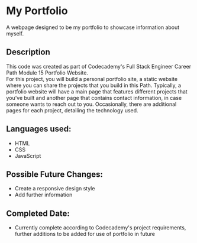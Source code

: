 # My Portfolio
A webpage designed to be my portfolio to showcase information about myself. 

## Description
This code was created as part of Codecademy's Full Stack Engineer Career Path Module 15 Portfolio Website. </br>
For this project, you will build a personal portfolio site, a static website where you can share the projects that you build in this Path. Typically, a portfolio website will have a main page that features different projects that you’ve built and another page that contains contact information, in case someone wants to reach out to you. Occasionally, there are additional pages for each project, detailing the technology used.

## Languages used:
* HTML
* CSS
* JavaScript

## Possible Future Changes:
* Create a responsive design style
* Add further information
  
## Completed Date:
* Currently complete according to Codecademy's project requirements, further additions to be added for use of portfolio in future
